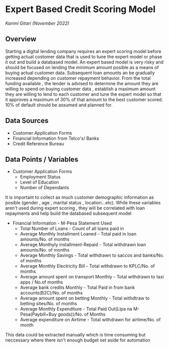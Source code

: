 # Expert Based Credit Scoring Model

*Karimi Gitari (November 2022)*


## Overview

Starting a digital lending company requires an expert scoring model before getting actual costomer data that is used to tune the expert model or phase it out and build a databased model. An expert based model is very risky and should be focused on lending the minimum amount posible as a means of buying actual customer data. Subsequent loan amounts an be gradually increased depending on customer repayment behavior. From the total funding available , the lender is advised to determine the amount they are willing to spend on buying customer data , establish a maximum amount they are willing to lend to each customer and tune the expert model so that it approves a maximum of 30% of that amount to the best customer scored. 10% of default should be assumed and planned for.

## Data Sources
* Customer Application Forms
* Financial Information from Telco's/ Banks
* Credit Reference Bureau 

## Data Points / Variables
* Customer Application Forms
  * Employment Status
  * Level of Education
  * Number of Dependants
 
It is important to collect as much customer demographic information as posible (gender , age , marital status , location...etc). While these variables aren't used during expert scoring , they will be correlated with loan repayments and help build the databased subsequent model 

* Financial Information - M-Pesa Statement Used
  *  Total Number of Loans - Count of all loans paid in
  *  Average Monthly Installment Loaned - Total paid in loan amounts/No. of months
  *  Average Monthyly installment-Repaid - Total withdrawn loan amounts/No. of months
  *  Average Monthly  Savings - Total withdrawn to saccos and banks/No. of months
  *  Average Monthly Electricity Bill - Total withdrawn to KPLC/No. of months
  *  Average amount spent on transport Monthly - Total withdrawn to taxi apps / No.of months
  *  Average bank credits Monthly - Total Paid in from bank accounts(B2C)/No. of months
  *  Average amount spent on betting Monthly - Total withdtraw to betting sites/No. of months
  *  Average Monthly Expenditure - Total Paid Out(Lipa na M-Pesa(Paybill+Buy goods))/No. of Months
  *  Average expenditure on Airtime - Total withdrawn for airtime/No. of month

This data could be extracted manually which is time consuming but neccessary where there isn't enough budget set aside for automation 
  
  




